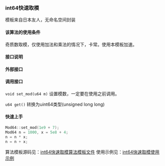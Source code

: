 ### int64快速取模
模板来自日本友人，无命名空间封装

#### 该算法的使用条件

奇质数取模，仅使用加法和乘法的情况下，卡常。使用本模板加速。

#### 接口说明

#### 外部接口

#### 调用接口

`void set_mod(u64 m)` 设置模数，一定要在使用之前调用。

`u64 get()` 转换为uint64类型(unsigned long long)


#### 快速上手

```c++
Mod64::set_mod(1e9 + 7);
Mod64 n = 1000, x = 5e8 + 4;
n = n * x;
n = n + x;
```

算法模板源码见：[int64快速取模算法模板文件](../../template/math/fastModulo.h) 
使用示例见：[int64快速取模使用示例](../../example/fastModulo/main.cpp) 